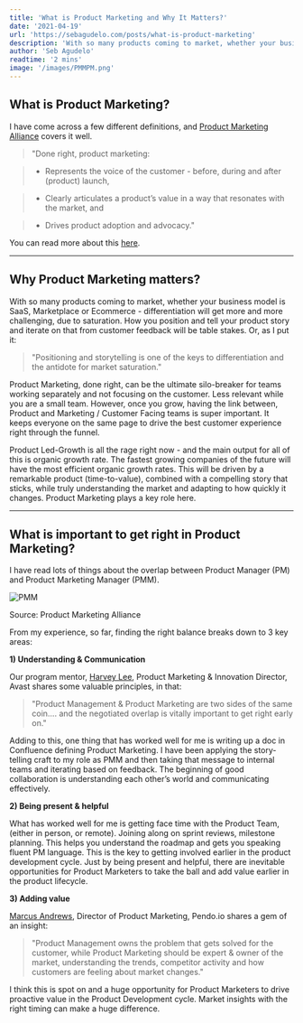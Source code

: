 ```yaml
---
title: 'What is Product Marketing and Why It Matters?'
date: '2021-04-19'
url: 'https://sebagudelo.com/posts/what-is-product-marketing'
description: 'With so many products coming to market, whether your business model is SaaS, Marketplace or Ecommerce - differentiation will get more and more challenging, due to saturation. How you position and tell your product story and iterate on that from customer feedback will be table stakes.'
author: 'Seb Agudelo'
readtime: '2 mins'
image: '/images/PMMPM.png'
---
```


## What is Product Marketing?

I have come across a few different definitions, and [Product Marketing Alliance](https://productmarketingalliance.com/) covers it well.

> "Done right, product marketing:

> - Represents the voice of the customer - before, during and after (product) launch,

> - Clearly articulates a product’s value in a way that resonates with the market, and

> - Drives product adoption and advocacy."

You can read more about this [here](https://productmarketingalliance.com/what-is-product-marketing/).

------
## Why Product Marketing matters?

With so many products coming to market, whether your business model is SaaS, Marketplace or Ecommerce - differentiation will get more and more challenging, due to saturation. How you position and tell your product story and iterate on that from customer feedback will be table stakes. Or, as I put it:

> "Positioning and storytelling is one of the keys to differentiation and the antidote for market saturation."

Product Marketing, done right, can be the ultimate silo-breaker for teams working separately and not focusing on the customer. Less relevant while you are a small team. However, once you grow, having the link between, Product and Marketing / Customer Facing teams is super important. It keeps everyone on the same page to drive the best customer experience right through the funnel.

Product Led-Growth is all the rage right now - and the main output for all of this is organic growth rate. The fastest growing companies of the future will have the most efficient organic growth rates. This will be driven by a remarkable product (time-to-value), combined with a compelling story that sticks, while truly understanding the market and adapting to how quickly it changes. Product Marketing plays a key role here.

------

## What is important to get right in Product Marketing?

I have read lots of things about the overlap between Product Manager (PM) and Product Marketing Manager (PMM). 

![PMM](/images/PMMPM.png "Responsibility split between Product Marketing Manager + Product Manager")

Source: Product Marketing Alliance

From my experience, so far, finding the right balance breaks down to 3 key areas:

**1) Understanding & Communication**

Our program mentor, [Harvey Lee](https://www.linkedin.com/in/harvey-lee-0328741b/), Product Marketing & Innovation Director, Avast shares some valuable principles, in that:

> "Product Management & Product Marketing are two sides of the same coin…. and the negotiated overlap is vitally important to get right early on."

Adding to this, one thing that has worked well for me is writing up a doc in Confluence defining Product Marketing. I have been applying the story-telling craft to my role as PMM and then taking that message to internal teams and iterating based on feedback. The beginning of good collaboration is understanding each other’s world and communicating effectively.

**2) Being present & helpful**

What has worked well for me is getting face time with the Product Team, (either in person, or remote). Joining along on sprint reviews, milestone planning. This helps you understand the roadmap and gets you speaking fluent PM language. This is the key to getting involved earlier in the product development cycle. Just by being present and helpful, there are inevitable opportunities for Product Marketers to take the ball and add value earlier in the product lifecycle.

**3) Adding value**

[Marcus Andrews](https://www.linkedin.com/in/marcusandrews), Director of Product Marketing, Pendo.io shares a gem of an insight:

> "Product Management owns the problem that gets solved for the customer, while Product Marketing should be expert & owner of the market, understanding the trends, competitor activity and how customers are feeling about market changes."

I think this is spot on and a huge opportunity for Product Marketers to drive proactive value in the Product Development cycle. Market insights with the right timing can make a huge difference.